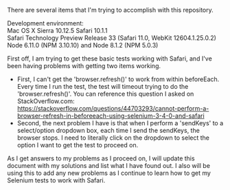 There are several items that I'm trying to accomplish with this repository.

Development environment:<br>
Mac OS X Sierra 10.12.5
Safari 10.1.1<br>
Safari Technology Preview Release 33 (Safari 11.0, WebKit 12604.1.25.0.2)<br>
Node 6.11.0 (NPM 3.10.10) and Node 8.1.2 (NPM 5.0.3)<br>


First off, I am trying to get these basic tests working with Safari, and I've been having problems with getting two items working.

- First, I can't get the 'browser.refresh()' to work from within beforeEach.  Every time I run the test, the test will timeout trying to do the 'browser.refresh()'.  You can reference this question I asked on StackOverflow.com:  https://stackoverflow.com/questions/44703293/cannot-perform-a-browser-refresh-in-beforeeach-using-selenium-3-4-0-and-safari  
- Second, the next problem I have is that when I perform a 'sendKeys' to a select/option dropdown box, each time I send the sendKeys, the browser stops.  I need to literally click on the dropdown to select the option I want to get the test to proceed on.

As I get answers to my problems as I proceed on, I will update this document with my solutions and list what I have found out.  I also will be using this to add any new problems as I continue to learn how to get my Selenium tests to work with Safari.

